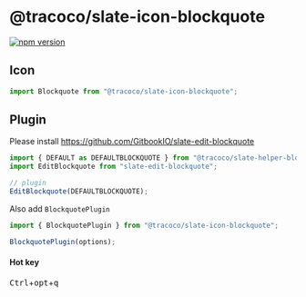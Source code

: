 # @tracoco/slate-icon-blockquote

[![npm version](https://badge.fury.io/js/%40canner%2Fslate-icon-blockquote.svg)](https://badge.fury.io/js/%40canner%2Fslate-icon-blockquote)

## Icon

```js
import Blockquote from "@tracoco/slate-icon-blockquote";
```

## Plugin

Please install https://github.com/GitbookIO/slate-edit-blockquote

```js
import { DEFAULT as DEFAULTBLOCKQUOTE } from "@tracoco/slate-helper-block-quote";
import EditBlockquote from "slate-edit-blockquote";

// plugin
EditBlockquote(DEFAULTBLOCKQUOTE);
```

Also add `BlockquotePlugin`

```js
import { BlockquotePlugin } from "@tracoco/slate-icon-blockquote";

BlockquotePlugin(options);
```

#### Hot key

<kbd>Ctrl</kbd>+<kbd>opt</kbd>+<kbd>q</kbd>
